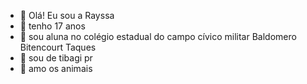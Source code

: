- 👋 Olá! Eu sou a Rayssa
- 👀 tenho 17 anos 
- 🌱 sou aluna no colégio estadual do campo cívico militar Baldomero Bitencourt Taques
- 📌 sou de tibagi pr 
- 🐶 amo os animais 
<!---
Rayssasanto/Rayssasanto is a ✨ special ✨ repository because its `README.md` (this file) appears on your GitHub profile.
You can click the Preview link to take a look at your changes.
--->
